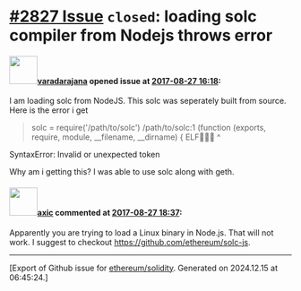 # [\#2827 Issue](https://github.com/ethereum/solidity/issues/2827) `closed`: loading solc compiler from Nodejs throws error

#### <img src="https://avatars.githubusercontent.com/u/8947444?v=4" width="50">[varadarajana](https://github.com/varadarajana) opened issue at [2017-08-27 16:18](https://github.com/ethereum/solidity/issues/2827):

I am loading solc from NodeJS. This solc was seperately built from source. Here is the error i get

> solc = require('/path/to/solc')
/path/to/solc:1
(function (exports, require, module, __filename, __dirname) { ELF
                                                              ^

SyntaxError: Invalid or unexpected token

Why am i getting this? I was able to use solc along with geth.

#### <img src="https://avatars.githubusercontent.com/u/20340?v=4" width="50">[axic](https://github.com/axic) commented at [2017-08-27 18:37](https://github.com/ethereum/solidity/issues/2827#issuecomment-325216193):

Apparently you are trying to load a Linux binary in Node.js. That will not work. I suggest to checkout https://github.com/ethereum/solc-js.


-------------------------------------------------------------------------------



[Export of Github issue for [ethereum/solidity](https://github.com/ethereum/solidity). Generated on 2024.12.15 at 06:45:24.]
